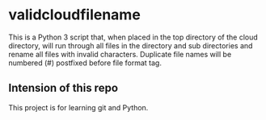 # validcloudfilename
This is a Python 3 script that, when placed in the top directory of the cloud directory, will run through all files in the directory and sub directories and rename all files with invalid characters. Duplicate file names will be numbered (#) postfixed before file format tag.

## Intension of this repo
This project is for learning git and Python.
